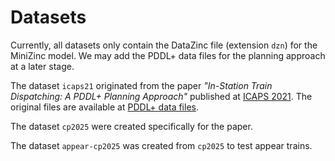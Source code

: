 Datasets
========

Currently, all datasets only contain the DataZinc file (extension `dzn`) for the
MiniZinc model. We may add the PDDL+ data files for the planning approach at a 
later stage.

The dataset `icaps21` originated from the paper *"In-Station Train Dispatching: A
PDDL+ Planning Approach"* published at [ICAPS 2021](http://icaps21.icaps-conference.org/home/).
The original files are available at [PDDL+ data files](https://github.com/matteocarde/icaps2021).

The dataset `cp2025` were created specifically for the paper.

The dataset `appear-cp2025` was created from `cp2025` to test appear trains.
